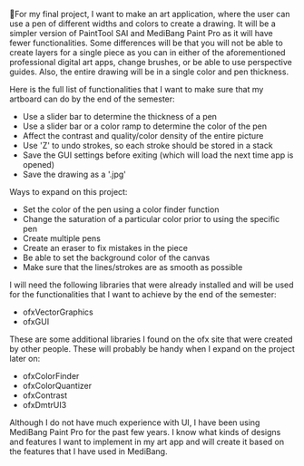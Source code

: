 For my final project, I want to make an art application, where the user can use a pen of different widths and colors to create a drawing.  It will be a simpler version of PaintTool SAI and MediBang Paint Pro as it will have fewer functionalities.  Some differences will be that you will not be able to create layers for a single piece as you can in either of the aforementioned professional digital art apps, change brushes, or be able to use perspective guides.  Also, the entire drawing will be in a single color and pen thickness.

Here is the full list of functionalities that I want to make sure that my artboard can do by the end of the semester:  
- Use a slider bar to determine the thickness of a pen  
- Use a slider bar or a color ramp to determine the color of the pen  
- Affect the contrast and quality/color density of the entire picture  
- Use 'Z' to undo strokes, so each stroke should be stored in a stack  
- Save the GUI settings before exiting (which will load the next time app is opened)  
- Save the drawing as a '.jpg'  

Ways to expand on this project:  
- Set the color of the pen using a color finder function   
- Change the saturation of a particular color prior to using the specific pen  
- Create multiple pens  
- Create an eraser to fix mistakes in the piece  
- Be able to set the background color of the canvas  
- Make sure that the lines/strokes are as smooth as possible  

I will need the following libraries that were already installed and will be used for the functionalities that I want to achieve by the end of the semester:  
- ofxVectorGraphics  
- ofxGUI  

These are some additional libraries I found on the ofx site that were created by other people.  These will probably be handy when I expand on the project later on:  
- ofxColorFinder   
- ofxColorQuantizer  
- ofxContrast  
- ofxDmtrUI3  

Although I do not have much experience with UI, I have been using MediBang Paint Pro for the past few years.  I know what kinds of designs and features I want to implement in my art app and will create it based on the features that I have used in MediBang.  

